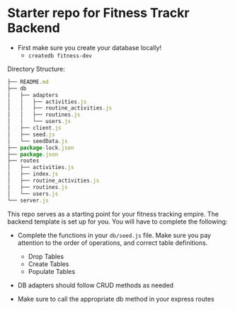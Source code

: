 # Starter repo for Fitness Trackr Backend

- First make sure you create your database locally!
  - `createdb fitness-dev`

Directory Structure:

```js
├── README.md
├── db
│   ├── adapters
│   │   ├── activities.js
│   │   ├── routine_activities.js
│   │   ├── routines.js
│   │   └── users.js
│   ├── client.js
│   ├── seed.js
│   └── seedData.js
├── package-lock.json
├── package.json
├── routes
│   ├── activities.js
│   ├── index.js
│   ├── routine_activities.js
│   ├── routines.js
│   └── users.js
└── server.js
```

This repo serves as a starting point for your fitness tracking empire. The backend template is set up for you. You will have to complete the following:

- Complete the functions in your `db/seed.js` file. Make sure you pay attention to the order of operations, and correct table definitions.

  - Drop Tables
  - Create Tables
  - Populate Tables

- DB adapters should follow CRUD methods as needed
- Make sure to call the appropriate db method in your express routes
